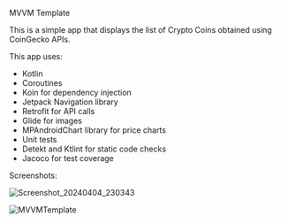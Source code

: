 MVVM Template

This is a simple app that displays the list of Crypto Coins obtained using CoinGecko APIs. 

This app uses:
- Kotlin
- Coroutines
- Koin for dependency injection
- Jetpack Navigation library
- Retrofit for API calls
- Glide for images
- MPAndroidChart library for price charts
- Unit tests
- Detekt and Ktlint for static code checks
- Jacoco for test coverage

Screenshots:

![Screenshot_20240404_230343](https://github.com/DenisShov/MVVMTemplate/assets/7026945/9432b11f-830e-44c1-9111-db9738f4ea1d)




![MVVMTemplate](https://github.com/DenisShov/MVVMTemplate/assets/7026945/a9d126f9-8003-454c-bc49-f3d25b352e78)
